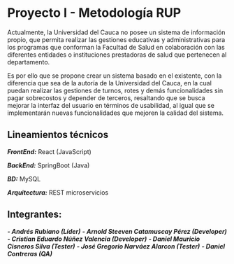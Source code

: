 # Proyecto I - Metodología RUP

Actualmente, la Universidad del Cauca no posee un sistema de información propio, que permita realizar las gestiones educativas y administrativas 
para los programas que conforman la Facultad de Salud en colaboración con las diferentes entidades o instituciones prestadoras de salud que pertenecen 
al departamento.

Es por ello que se propone crear un sistema basado en el existente, con la diferencia que sea de la autoría de la Universidad del Cauca, en la cual 
puedan realizar las gestiones de turnos, rotes y demás funcionalidades sin pagar sobrecostos y depender de terceros, resaltando que se busca mejorar 
la interfaz del usuario en términos de usabilidad, al igual que se implementarán nuevas funcionalidades que mejoren la calidad del sistema.


## Lineamientos técnicos

***FrontEnd:*** React (JavaScript)

***BackEnd:*** SpringBoot (Java)

***BD:*** MySQL

***Arquitectura:*** REST microservicios

## Integrantes:

***- Andrés Rubiano (Líder)***
***- Arnold Steeven Catamuscay Pérez (Developer)***
***- Cristian Eduardo Núñez Valencia (Developer)***
***- Daniel Mauricio Cisneros Silva (Tester)***
***- José Gregorio Narváez Alarcon (Tester)***
***- Daniel Contreras (QA)***

